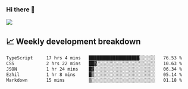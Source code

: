 ### Hi there 👋
<img align="center" src="https://github-readme-stats.vercel.app/api?username=Tumao727&show_icons=true&hide_title=true&theme=dracula" />


## 📈 Weekly development breakdown
<!--START_SECTION:waka-->

```txt
TypeScript     17 hrs 4 mins   ███████████████████░░░░░░   76.53 %
CSS            2 hrs 22 mins   ██▓░░░░░░░░░░░░░░░░░░░░░░   10.63 %
JSON           1 hr 24 mins    █▓░░░░░░░░░░░░░░░░░░░░░░░   06.34 %
Ezhil          1 hr 8 mins     █▒░░░░░░░░░░░░░░░░░░░░░░░   05.14 %
Markdown       15 mins         ▒░░░░░░░░░░░░░░░░░░░░░░░░   01.18 %
```

<!--END_SECTION:waka-->
